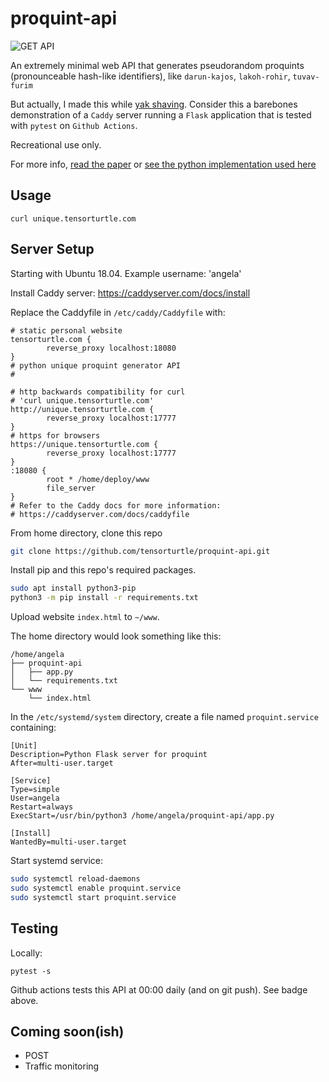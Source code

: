# proquint-api

![GET API](https://github.com/tensorturtle/proquint-api/actions/workflows/get_api.yml/badge.svg)

An extremely minimal web API that generates pseudorandom proquints (pronounceable hash-like identifiers), like `darun-kajos`, `lakoh-rohir`, `tuvav-furim`

But actually, I made this while [yak shaving](https://en.wiktionary.org/wiki/yak_shaving). Consider this a barebones demonstration of a `Caddy` server running a `Flask` application that is tested with `pytest` on `Github Actions`.

Recreational use only. 

For more info, [read the paper](https://arxiv.org/html/0901.4016) or [see the python implementation used here](https://github.com/dsw/proquint/tree/master/python)

## Usage

```
curl unique.tensorturtle.com
```

## Server Setup

Starting with Ubuntu 18.04. Example username: 'angela'

Install Caddy server: https://caddyserver.com/docs/install

Replace the Caddyfile in `/etc/caddy/Caddyfile` with:
```
# static personal website
tensorturtle.com {
        reverse_proxy localhost:18080
}
# python unique proquint generator API
#

# http backwards compatibility for curl
# 'curl unique.tensorturtle.com'
http://unique.tensorturtle.com {
        reverse_proxy localhost:17777
}
# https for browsers
https://unique.tensorturtle.com {
        reverse_proxy localhost:17777
}
:18080 {
        root * /home/deploy/www
        file_server
}
# Refer to the Caddy docs for more information:
# https://caddyserver.com/docs/caddyfile
```

From home directory, clone this repo

```bash
git clone https://github.com/tensorturtle/proquint-api.git
```

Install pip and this repo's required packages.

```bash
sudo apt install python3-pip
python3 -m pip install -r requirements.txt
```

Upload website `index.html` to `~/www`.

The home directory would look something like this:

```
/home/angela
├── proquint-api
│   ├── app.py
│   └── requirements.txt
└── www
    └── index.html
```

In the `/etc/systemd/system` directory, create a file named `proquint.service` containing:

```
[Unit]
Description=Python Flask server for proquint
After=multi-user.target

[Service]
Type=simple
User=angela
Restart=always
ExecStart=/usr/bin/python3 /home/angela/proquint-api/app.py

[Install]
WantedBy=multi-user.target
```

Start systemd service:
```bash
sudo systemctl reload-daemons
sudo systemctl enable proquint.service
sudo systemctl start proquint.service
```

## Testing

Locally:
```
pytest -s
```

Github actions tests this API at 00:00 daily (and on git push). See badge above.

## Coming soon(ish)

+ POST 
+ Traffic monitoring
